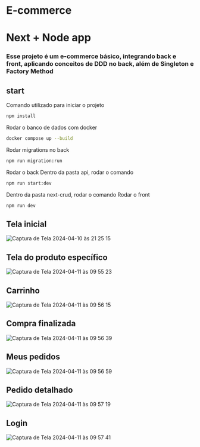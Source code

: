 # E-commerce

# Next + Node app

### Esse projeto é um e-commerce básico, integrando back e front, aplicando conceitos de DDD no back, além de Singleton e Factory Method

## start

Comando utilizado para iniciar o projeto

```bash
npm install
```

Rodar o banco de dados com docker

```bash
docker compose up --build
```

Rodar migrations no back

```bash
npm run migration:run
```

Rodar o back
Dentro da pasta api, rodar o comando

```bash
npm run start:dev
```

Dentro da pasta next-crud, rodar o comando
Rodar o front

```bash
npm run dev
```

## Tela inicial

![Captura de Tela 2024-04-10 às 21 25 15](https://github.com/SantosMatheus8/Ecommerce/assets/98671908/d39c02c6-e277-4c7a-9c63-b2291d1e7598)

## Tela do produto específico

![Captura de Tela 2024-04-11 às 09 55 23](https://github.com/SantosMatheus8/Ecommerce/assets/98671908/3c031782-0381-4a96-970a-f072488de60d)

## Carrinho

![Captura de Tela 2024-04-11 às 09 56 15](https://github.com/SantosMatheus8/Ecommerce/assets/98671908/04f6aeb4-823c-48f1-992f-eaaea2233765)

## Compra finalizada

![Captura de Tela 2024-04-11 às 09 56 39](https://github.com/SantosMatheus8/Ecommerce/assets/98671908/5c8971c8-7e47-4a47-897d-564ab35604e1)

## Meus pedidos

![Captura de Tela 2024-04-11 às 09 56 59](https://github.com/SantosMatheus8/Ecommerce/assets/98671908/9bc5c72e-ef7c-447f-84bc-4603bdafa22f)

## Pedido detalhado

![Captura de Tela 2024-04-11 às 09 57 19](https://github.com/SantosMatheus8/Ecommerce/assets/98671908/38349f70-0f58-4ba7-80a4-e487ce18d542)

## Login

![Captura de Tela 2024-04-11 às 09 57 41](https://github.com/SantosMatheus8/Ecommerce/assets/98671908/2fc62b18-cfa8-401d-80da-3ce687529a86)
